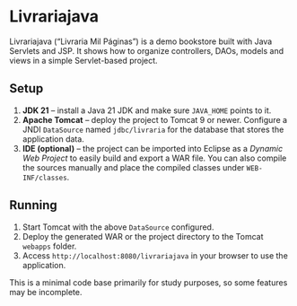 # Livrariajava

Livrariajava (“Livraria Mil Páginas”) is a demo bookstore built with Java Servlets and JSP. It shows how to organize controllers, DAOs, models and views in a simple Servlet-based project.

## Setup

1. **JDK 21** – install a Java 21 JDK and make sure `JAVA_HOME` points to it.
2. **Apache Tomcat** – deploy the project to Tomcat 9 or newer. Configure a JNDI `DataSource` named `jdbc/livraria` for the database that stores the application data.
3. **IDE (optional)** – the project can be imported into Eclipse as a *Dynamic Web Project* to easily build and export a WAR file. You can also compile the sources manually and place the compiled classes under `WEB-INF/classes`.

## Running

1. Start Tomcat with the above `DataSource` configured.
2. Deploy the generated WAR or the project directory to the Tomcat `webapps` folder.
3. Access `http://localhost:8080/livrariajava` in your browser to use the application.

This is a minimal code base primarily for study purposes, so some features may be incomplete.
